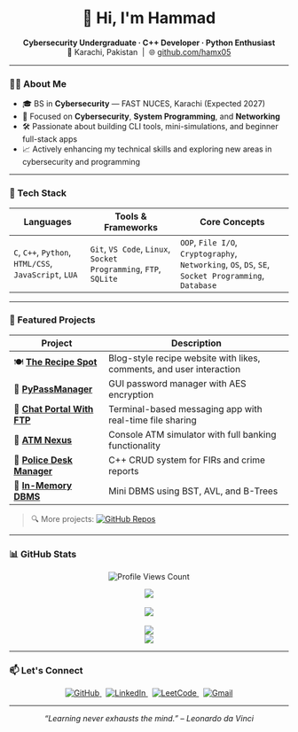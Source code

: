<h1 align="center">👋 Hi, I'm Hammad</h1>
<p align="center">
  <b>Cybersecurity Undergraduate · C++ Developer · Python Enthusiast</b><br>
  📍 Karachi, Pakistan &nbsp;|&nbsp; 🌐 <a href="https://github.com/hamx05">github.com/hamx05</a>
</p>

---

### 🧑‍💻 About Me

- 🎓 BS in **Cybersecurity** — FAST NUCES, Karachi (Expected 2027)  
- 🔐 Focused on **Cybersecurity**, **System Programming**, and **Networking**  
- 🛠️ Passionate about building CLI tools, mini-simulations, and beginner full-stack apps  
- 📈 Actively enhancing my technical skills and exploring new areas in cybersecurity and programming  

---

### 🧰 Tech Stack

<div align="center">

| Languages                      | Tools & Frameworks                          | Core Concepts                                           |
|-------------------------------|--------------------------------------------|--------------------------------------------------------|
| `C`, `C++`, `Python`, `HTML/CSS`, `JavaScript`, `LUA` | `Git`, `VS Code`, `Linux`, `Socket Programming`, `FTP`, `SQLite` | `OOP`, `File I/O`, `Cryptography`, `Networking`, `OS`, `DS`, `SE`, `Socket Programming`, `Database` |

</div>

---

### 🚀 Featured Projects

| Project                                  | Description                                             |
|------------------------------------------|---------------------------------------------------------|
| 🍽️ [**The Recipe Spot**](https://github.com/hamx05/The-Recipe-Spot)           | Blog-style recipe website with likes, comments, and user interaction     |
| 🔐 [**PyPassManager**](https://github.com/hamx05/PyPassManager)                 | GUI password manager with AES encryption                               |
| 💬 [**Chat Portal With FTP**](https://github.com/hamx05/Chat-Portal-With-FTP)           | Terminal-based messaging app with real-time file sharing               |
| 🏦 [**ATM Nexus**](https://github.com/hamx05/ATM-Nexus)                         | Console ATM simulator with full banking functionality                 |
| 🧾 [**Police Desk Manager**](https://github.com/hamx05/Police-Desk-Manager)     | C++ CRUD system for FIRs and crime reports                            |
| 🌳 [**In-Memory DBMS**](https://github.com/hamx05/In-memory-DBMS-using-Trees)   | Mini DBMS using BST, AVL, and B-Trees                                |

> 🔍 More projects: [![GitHub Repos](https://img.shields.io/badge/View-Repositories-blue?style=for-the-badge&logo=github)](https://github.com/hamx05?tab=repositories)

---

### 📊 GitHub Stats

<div align="center">

<!-- Profile views -->
<p align="center">
  <img src="https://komarev.com/ghpvc/?username=hamx05&style=flat-square&color=161B22" alt="Profile Views Count" />
</p>

<!-- Trophies -->
<img src="https://github-profile-trophy.vercel.app/?username=hamx05&theme=tokyonight&margin-w=10&no-frame=true" />
<br><br>

<!-- Contribution Streak -->
<img src="https://github-readme-streak-stats.herokuapp.com/?user=hamx05&theme=tokyonight&hide_border=true" />
<br><br>

<!-- GitHub Stats -->
<img src="https://github-readme-stats.vercel.app/api?username=hamx05&count_private=true&include_all_commits=true&show_icons=true&theme=tokyonight&hide_border=true" />
<br>

<!-- Top Languages -->
<img src="https://github-readme-stats.vercel.app/api/top-langs/?username=hamx05&layout=compact&theme=tokyonight&hide_border=true" />

</div>

---

### 📫 Let's Connect

<p align="center">
  <a href="https://github.com/hamx05">
    <img src="https://img.shields.io/badge/GitHub-100000?style=flat&logo=github&logoColor=white" alt="GitHub" />
  </a> &nbsp;
  <a href="https://linkedin.com/in/hamx05">
    <img src="https://img.shields.io/badge/LinkedIn-0077B5?style=flat&logo=linkedin&logoColor=white" alt="LinkedIn" />
  </a> &nbsp;
  <a href="https://leetcode.com/hamx05">
    <img src="https://img.shields.io/badge/LeetCode-FFA116?style=flat&logo=leetcode&logoColor=white" alt="LeetCode" />
  </a> &nbsp;
  <a href="mailto:hammad968@gmail.com">
    <img src="https://img.shields.io/badge/Gmail-D14836?style=flat&logo=gmail&logoColor=white" alt="Gmail" />
  </a>
</p>

---

<p align="center"><i>“Learning never exhausts the mind.” – Leonardo da Vinci</i></p>

